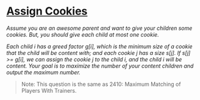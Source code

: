 # [Assign Cookies](https://leetcode.com/problems/assign-cookies/description/)

_Assume you are an awesome parent and want to give your children some cookies. But, you should give each child at most one cookie._

_Each child i has a greed factor g[i], which is the minimum size of a cookie that the child will be content with; and each cookie j has a size s[j]. If s[j] >= g[i], we can assign the cookie j to the child i, and the child i will be content. Your goal is to maximize the number of your content children and output the maximum number._

> Note: This question is the same as 2410: Maximum Matching of Players With Trainers.
